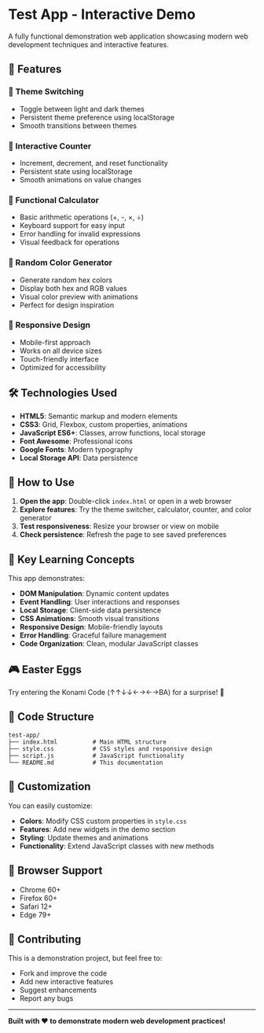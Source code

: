 # Test App - Interactive Demo

A fully functional demonstration web application showcasing modern web development techniques and interactive features.

## 🌟 Features

### 🎨 Theme Switching
- Toggle between light and dark themes
- Persistent theme preference using localStorage
- Smooth transitions between themes

### 🔢 Interactive Counter
- Increment, decrement, and reset functionality
- Persistent state using localStorage
- Smooth animations on value changes

### 🧮 Functional Calculator
- Basic arithmetic operations (+, -, ×, ÷)
- Keyboard support for easy input
- Error handling for invalid expressions
- Visual feedback for operations

### 🎨 Random Color Generator
- Generate random hex colors
- Display both hex and RGB values
- Visual color preview with animations
- Perfect for design inspiration

### 📱 Responsive Design
- Mobile-first approach
- Works on all device sizes
- Touch-friendly interface
- Optimized for accessibility

## 🛠️ Technologies Used

- **HTML5**: Semantic markup and modern elements
- **CSS3**: Grid, Flexbox, custom properties, animations
- **JavaScript ES6+**: Classes, arrow functions, local storage
- **Font Awesome**: Professional icons
- **Google Fonts**: Modern typography
- **Local Storage API**: Data persistence

## 🚀 How to Use

1. **Open the app**: Double-click `index.html` or open in a web browser
2. **Explore features**: Try the theme switcher, calculator, counter, and color generator
3. **Test responsiveness**: Resize your browser or view on mobile
4. **Check persistence**: Refresh the page to see saved preferences

## 🎯 Key Learning Concepts

This app demonstrates:
- **DOM Manipulation**: Dynamic content updates
- **Event Handling**: User interactions and responses
- **Local Storage**: Client-side data persistence
- **CSS Animations**: Smooth visual transitions
- **Responsive Design**: Mobile-friendly layouts
- **Error Handling**: Graceful failure management
- **Code Organization**: Clean, modular JavaScript classes

## 🎮 Easter Eggs

Try entering the Konami Code (↑↑↓↓←→←→BA) for a surprise! 🌈

## 📝 Code Structure

```
test-app/
├── index.html          # Main HTML structure
├── style.css           # CSS styles and responsive design
├── script.js           # JavaScript functionality
└── README.md           # This documentation
```

## 🔧 Customization

You can easily customize:
- **Colors**: Modify CSS custom properties in `style.css`
- **Features**: Add new widgets in the demo section
- **Styling**: Update themes and animations
- **Functionality**: Extend JavaScript classes with new methods

## 📱 Browser Support

- Chrome 60+
- Firefox 60+
- Safari 12+
- Edge 79+

## 🤝 Contributing

This is a demonstration project, but feel free to:
- Fork and improve the code
- Add new interactive features
- Suggest enhancements
- Report any bugs

---

**Built with ❤️ to demonstrate modern web development practices!**